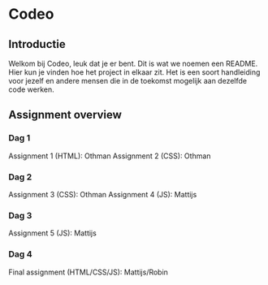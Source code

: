 # Codeo

## Introductie

Welkom bij Codeo, leuk dat je er bent. Dit is wat we noemen een README. Hier kun je vinden hoe het
project in elkaar zit. Het is een soort handleiding voor jezelf en andere mensen die in de toekomst
mogelijk aan dezelfde code werken.

## Assignment overview

### Dag 1

Assignment 1 (HTML): Othman
Assignment 2 (CSS): Othman

### Dag 2

Assignment 3 (CSS): Othman
Assignment 4 (JS): Mattijs

### Dag 3

Assignment 5 (JS): Mattijs

### Dag 4

Final assignment (HTML/CSS/JS): Mattijs/Robin
